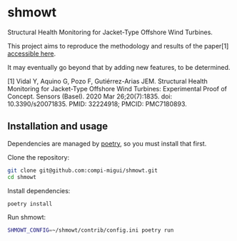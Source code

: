 # shmowt
Structural Health Monitoring for Jacket-Type Offshore Wind Turbines.

This project aims to reproduce the methodology and results of the paper[1] [accessible here](https://www.ncbi.nlm.nih.gov/pmc/articles/PMC7180893/).

It may eventually go beyond that by adding new features, to be determined.

[1] Vidal Y, Aquino G, Pozo F, Gutiérrez-Arias JEM. Structural Health Monitoring for Jacket-Type Offshore Wind Turbines: Experimental Proof of Concept. Sensors (Basel). 2020 Mar 26;20(7):1835. doi: 10.3390/s20071835. PMID: 32224918; PMCID: PMC7180893.

## Installation and usage
Dependencies are managed by [poetry](https://python-poetry.org/docs/#installation), so you must install that first.

Clone the repository:

```bash
git clone git@github.com:compi-migui/shmowt.git
cd shmowt
```
Install dependencies:

```bash
poetry install
```
Run shmowt:

```bash
SHMOWT_CONFIG=~/shmowt/contrib/config.ini poetry run 
```